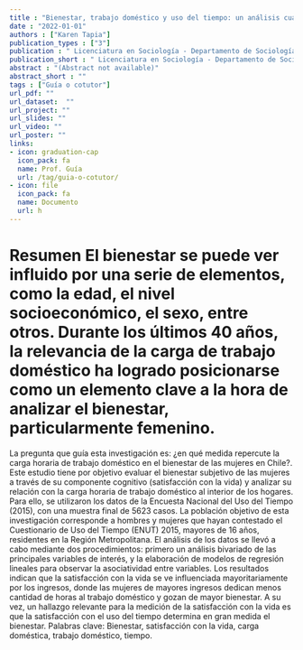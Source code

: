 ```yaml
---
title : "Bienestar, trabajo doméstico y uso del tiempo: un análisis cuantitativo del bienestar de las mujeres en Chile"
date : "2022-01-01"
authors : ["Karen Tapia"]
publication_types : ["3"]
publication : " Licenciatura en Sociología - Departamento de Sociología, Facultad de Ciencias Sociales, Universidad de Chile. Santiago de Chile"
publication_short : " Licenciatura en Sociología - Departamento de Sociología, Facultad de Ciencias Sociales, Universidad de Chile. Santiago de Chile"
abstract : "(Abstract not available)"
abstract_short : ""
tags : ["Guía o cotutor"]
url_pdf: "" 
url_dataset:  "" 
url_project: "" 
url_slides: "" 
url_video: "" 
url_poster: "" 
links: 
- icon: graduation-cap 
  icon_pack: fa 
  name: Prof. Guía 
  url: /tag/guia-o-cotutor/ 
- icon: file 
  icon_pack: fa 
  name: Documento 
  url: h
---
```

# Resumen El bienestar se puede ver influido por una serie de elementos, como la edad, el nivel socioeconómico, el sexo, entre otros. Durante los últimos 40 años, la relevancia de la carga de trabajo doméstico ha logrado posicionarse como un elemento clave a la hora de analizar el bienestar, particularmente femenino.
La pregunta que guía esta investigación es: ¿en qué medida repercute la carga horaria de trabajo doméstico en el bienestar de las mujeres en Chile?. Este estudio tiene por objetivo evaluar el bienestar subjetivo de las mujeres a través de su componente cognitivo (satisfacción con la vida) y analizar su relación con la carga horaria de trabajo doméstico al interior de los hogares. Para ello, se utilizaron los datos de la Encuesta Nacional del Uso del Tiempo (2015), con una muestra final de 5623 casos. La población objetivo de esta investigación corresponde a hombres y mujeres que hayan contestado el Cuestionario de Uso del Tiempo (ENUT) 2015, mayores de 16 años, residentes en la Región Metropolitana. El análisis de los datos se llevó a cabo mediante dos procedimientos: primero un análisis bivariado de las principales variables de interés, y la elaboración de modelos de regresión lineales para observar la asociatividad entre variables.
Los resultados indican que la satisfacción con la vida se ve influenciada mayoritariamente por los ingresos, donde las mujeres de mayores ingresos dedican menos cantidad de horas al trabajo doméstico y gozan de mayor bienestar. A su vez, un hallazgo relevante para la medición de la satisfacción con la vida es que la satisfacción con el uso del tiempo determina en gran medida el bienestar.
Palabras clave: Bienestar, satisfacción con la vida, carga doméstica, trabajo doméstico, tiempo.
